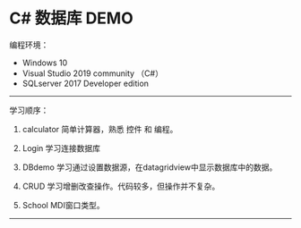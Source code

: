 # C# 数据库 DEMO
编程环境：
- Windows 10
- Visual Studio 2019 community （C#）
- SQLserver 2017 Developer edition

----------------------------

学习顺序：

1. calculator 简单计算器，熟悉 控件 和 编程。

2. Login 学习连接数据库

3. DBdemo 学习通过设置数据源，在datagridview中显示数据库中的数据。

4. CRUD 学习增删改查操作。代码较多，但操作并不复杂。

5. School MDI窗口类型。

---------------------------------


